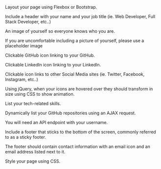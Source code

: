 Layout your page using Flexbox or Bootstrap.

Include a header with your name and your job title (ie. Web Developer, Full Stack Developer, etc..)

An image of yourself so everyone knows who you are.

If you are uncomfortable including a picture of yourself, please use a placeholder image

Clickable GitHub icon linking to your GitHub.

Clickable LinkedIn icon linking to your LinkedIn.

Clickable icon links to other Social Media sites (ie. Twitter, Facebook, Instagram, etc..)

Using jQuery, when your icons are hovered over they should transform in size using CSS to show animation.

List your tech-related skills.

Dynamically list your GitHub repositories using an AJAX request.

You will need an API endpoint with your username. 

Include a footer that sticks to the bottom of the screen, commonly referred to as a sticky footer.

The footer should contain contact information with an email icon and an email address listed next to it.

Style your page using CSS.















